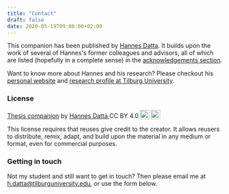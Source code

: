 ```yaml
---
title: "Contact"
draft: false
date: 2020-05-19T09:00:00+02:00
---
```


This companion has been published by [Hannes Datta](https://hannesdatta.com). It builds upon the work of several of Hannes's former colleagues and advisors, all of which
are listed (hopefully in a complete sense) in the [acknowledgements section](acknowledgements).

Want to know more about Hannes and his research? Please checkout his [personal website](https://hannesdatta.com) and [research profile at Tilburg University](https://tiu.nu/datta).

<!--Submit the form and confirm your email address at [Formspree](https://formspree.io/).-->

### License

<p xmlns:dct="http://purl.org/dc/terms/" xmlns:cc="http://creativecommons.org/ns#" class="license-text"><a rel="cc:attributionURL" href="https://thesis.hannesdatta.com"><span rel="dct:title">Thesis companion</span></a> by <a rel="cc:attributionURL" href="https://hannesdatta.com"><span rel="cc:attributionName">Hannes Datta</span> </a>CC BY 4.0<a href="https://creativecommons.org/licenses/by/4.0"><img style="height:22px!important;margin-left: 3px;vertical-align:text-bottom;" src="https://search.creativecommons.org/static/img/cc_icon.svg" /><img  style="height:22px!important;margin-left: 3px;vertical-align:text-bottom;" src="https://search.creativecommons.org/static/img/cc-by_icon.svg" /></a></p>

This license requires that reuses give credit to the creator. It allows reusers to distribute, remix, adapt, and build upon the material in any medium or format, even for commercial purposes.

### Getting in touch

Not my student and still want to get in touch? Then please email me at [h.datta@tilburguniversity.edu](mailto:h.datta@tilburguniversity.edu), or use the form below.

